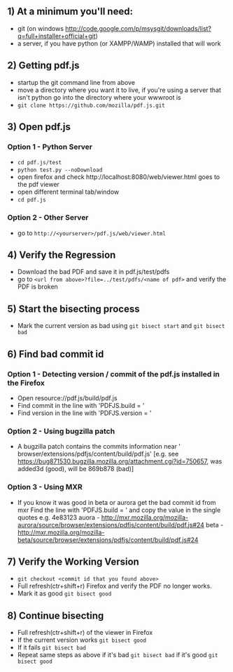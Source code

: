 ## 1) At a minimum you'll need:
- git (on windows http://code.google.com/p/msysgit/downloads/list?q=full+installer+official+git)
- a server, if you have python (or XAMPP/WAMP) installed that will work

## 2) Getting pdf.js
- startup the git command line from above
- move a directory where you want it to live, if you're using a server that isn't python go into the directory where your wwwroot is
- `git clone https://github.com/mozilla/pdf.js.git`

## 3) Open pdf.js

### Option 1 - Python Server
- `cd pdf.js/test`
- `python test.py --noDownload`
- open firefox and check http://localhost:8080/web/viewer.html goes to the pdf viewer
- open different terminal tab/window
- `cd pdf.js`

### Option 2 - Other Server
- go to `http://<yourserver>/pdf.js/web/viewer.html`

## 4) Verify the Regression
- Download the bad PDF and save it in pdf.js/test/pdfs
- go to `<url from above>?file=../test/pdfs/<name of pdf>` and verify the PDF is broken

## 5) Start the bisecting process
- Mark the current version as bad using `git bisect start` and `git bisect bad`

##  6) Find bad commit id

### Option 1 - Detecting version / commit of the pdf.js installed in the Firefox
- Open resource://pdf.js/build/pdf.js
- Find commit in the line with 'PDFJS.build = '
- Find version in the line with 'PDFJS.version = '

### Option 2 - Using bugzilla patch
- A bugzilla patch contains the commits information near '
browser/extensions/pdfjs/content/build/pdf.js'
 [e.g. see https://bug871530.bugzilla.mozilla.org/attachment.cgi?id=750657, was added3d (good), will be 869b878 (bad)]

### Option 3 - Using MXR
- If you know it was good in beta or aurora get the bad commit id from mxr
Find the line with 'PDFJS.build = ' and copy the value in the single quotes e.g. 4e83123
auora - http://mxr.mozilla.org/mozilla-aurora/source/browser/extensions/pdfjs/content/build/pdf.js#24
beta - http://mxr.mozilla.org/mozilla-beta/source/browser/extensions/pdfjs/content/build/pdf.js#24

## 7) Verify the Working Version
- `git checkout <commit id that you found above>`
- Full refresh(ctr+shift+r) Firefox and verify the PDF no longer works.
- Mark it as good `git bisect good`

## 8) Continue bisecting
- Full refresh(ctr+shift+r) of the viewer in Firefox
- If the current version works `git bisect good`
- If it fails `git bisect bad`
- Repeat same steps as above if it's bad `git bisect bad` if it's good `git bisect good`
